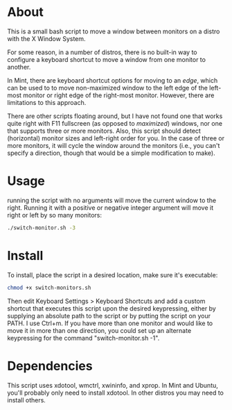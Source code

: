 # About
This is a small bash script to move a window between monitors on a distro with the X Window System.

For some reason, in a number of distros, there is no built-in way to configure a keyboard shortcut to move a window from one monitor to another.

In Mint, there are keyboard shortcut options for moving to an _edge_, which can be used to to move non-maximized window to the left edge of the left-most monitor or right edge of the right-most monitor.  However, there are limitations to this approach.

There are other scripts floating around, but I have not found one that works quite right with F11 fullscreen (as opposed to _maximized_) windows, nor one that supports three or more monitors.  Also, this script should detect (horizontal) monitor sizes and left-right order for you. In the case of three or more monitors, it will cycle the window around the monitors (i.e., you can't specify a direction, though that would be a simple modification to make).


# Usage
running the script with no arguments will move the current window to the right.  Running it with a positive or negative integer argument will move it right or left by so many monitors:

```bash
./switch-monitor.sh -3
```

# Install
To install, place the script in a desired location, make sure it's executable:

```bash
chmod +x switch-monitors.sh
```

Then edit Keyboard Settings > Keyboard Shortcuts and add a custom shortcut that executes this script upon the desired keypressing, either by supplying an absolute path to the script or by putting the script on your PATH. I use Ctrl+m.  If you have more than one monitor and would like to move it in more than one direction, you could set up an alternate keypressing for the command "switch-monitor.sh -1".

# Dependencies
This script uses xdotool, wmctrl, xwininfo, and xprop.  In Mint and Ubuntu, you'll probably only need to install xdotool.  In other distros you may need to install others.

